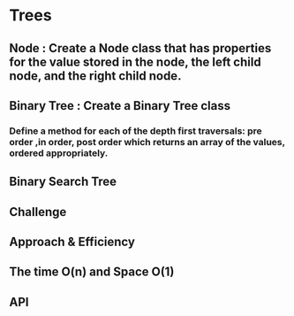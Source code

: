 # Trees
<!-- Short summary or background information -->
## Node : Create a Node class that has properties for the value stored in the node, the left child node, and the right child node.
## Binary Tree : Create a Binary Tree class
### Define a method for each of the depth first traversals: pre order ,in order, post order which returns an array of the values, ordered appropriately.
## Binary Search Tree
## Challenge
<!-- Description of the challenge -->

## Approach & Efficiency
<!-- What approach did you take? Why? What is the Big O space/time for this approach? -->

## The time  O(n) and  Space  O(1)

## API
<!-- Description of each method publicly available in each of your trees -->
